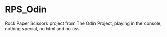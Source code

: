 # RPS_Odin
Rock Paper Scissors project from The Odin Project, playing in the console, nothing special, no html and no css.
